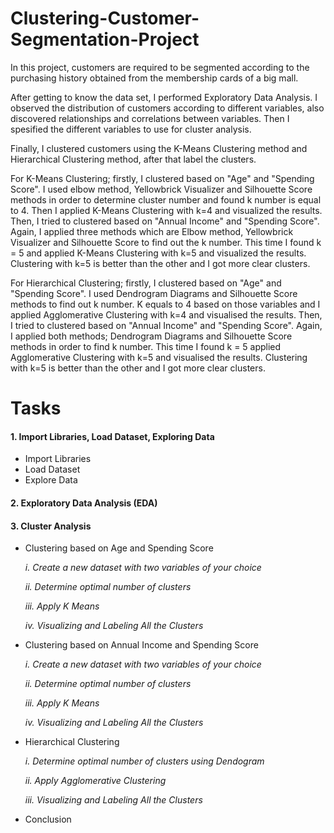 # Clustering-Customer-Segmentation-Project

In this project, customers are required to be segmented according to the purchasing history obtained from the membership cards of a big mall.

After getting to know the data set, I performed Exploratory Data Analysis. I observed the distribution of customers according to different variables, also discovered relationships and correlations between variables. Then I spesified the different variables to use for cluster analysis.

Finally, I clustered customers using the K-Means Clustering method and Hierarchical Clustering method, after that label the clusters. 

For K-Means Clustering; firstly, I clustered based on "Age" and "Spending Score". I used elbow method, Yellowbrick Visualizer and Silhouette Score methods in order to determine cluster number and found k number is equal to 4. Then I applied K-Means Clustering with k=4 and visualized the results. Then, I tried to clustered based on "Annual Income" and "Spending Score". Again, I applied three methods which are Elbow method, Yellowbrick Visualizer and Silhouette Score to find out the k number. This time I found k = 5 and applied K-Means Clustering with k=5 and visualized the results. Clustering with k=5 is better than the other and I got more clear clusters.

For Hierarchical Clustering; firstly, I clustered based on "Age" and "Spending Score". I used Dendrogram Diagrams and Silhouette Score methods to find out k number. K equals to 4 based on those variables and I applied Agglomerative Clustering with k=4 and visualised the results. Then, I tried to clustered based on "Annual Income" and "Spending Score". Again, I applied both methods; Dendrogram Diagrams and Silhouette Score methods in order to find k number. This time I found k = 5 applied Agglomerative Clustering with k=5 and visualised the results. Clustering with k=5 is better than the other and I got more clear clusters.

# Tasks

#### 1. Import Libraries, Load Dataset, Exploring Data
- Import Libraries
- Load Dataset
- Explore Data

#### 2. Exploratory Data Analysis (EDA)


#### 3. Cluster Analysis

- Clustering based on Age and Spending Score

    *i. Create a new dataset with two variables of your choice*
    
    *ii. Determine optimal number of clusters*
    
    *iii. Apply K Means*
    
    *iv. Visualizing and Labeling All the Clusters*
    
    
- Clustering based on Annual Income and Spending Score

    *i. Create a new dataset with two variables of your choice*
    
    *ii. Determine optimal number of clusters*
    
    *iii. Apply K Means*
    
    *iv. Visualizing and Labeling All the Clusters*
    
    
- Hierarchical Clustering

    *i. Determine optimal number of clusters using Dendogram*

    *ii. Apply Agglomerative Clustering*

    *iii. Visualizing and Labeling All the Clusters* 

- Conclusion
